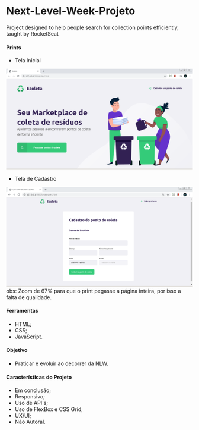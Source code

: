 # Next-Level-Week-Projeto
Project designed to help people search for collection points efficiently, taught by RocketSeat

#### Prints 

  - Tela Inicial
  
![Print da Tela inicial](print.PNG?raw=true "Print da Tela Inicial")


  - Tela de Cadastro
  
![Print da Tela de Cadastro](print2.PNG?raw=true "Print da Tela de Cadastro")
obs: Zoom de 67% para que o print pegasse a página inteira, por isso a falta de qualidade.

#### Ferramentas 
  - HTML;
  - CSS;
  - JavaScript.
  
#### Objetivo
  - Praticar e evoluir ao decorrer da NLW.
  
  
#### Características do Projeto 
  - Em conclusão;
  - Responsivo; 
  - Uso de API's;
  - Uso de FlexBox e CSS Grid;
  - UX/UI;
  - Não Autoral.

